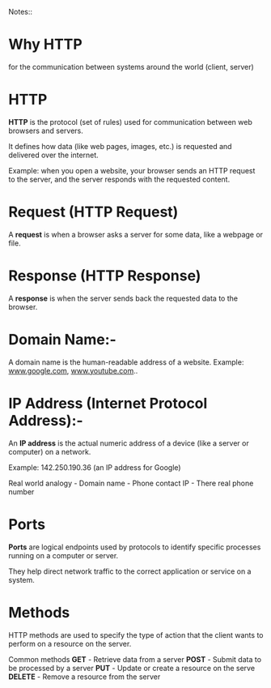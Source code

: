 Notes::

# Why HTTP

for the communication between systems around the world (client, server)

# HTTP

**HTTP** is the protocol (set of rules) used for communication between web browsers and servers.

It defines how data (like web pages, images, etc.) is requested and delivered over the internet.

Example: when you open a website, your browser sends an HTTP request to the server, and the server responds with the requested content.

# Request (**HTTP Request**)

A **request** is when a browser asks a server for some data, like a webpage or file.

# Response (**HTTP Response**)

A **response** is when the server sends back the requested data to the browser.

# Domain Name:-

A domain name is the human-readable address of a website.
Example:
www.google.com,
www.youtube.com..

# IP Address (Internet Protocol Address):-

An **IP address** is the actual numeric address of a device (like a server or computer) on a network.

Example:
142.250.190.36 (an IP address for Google)

Real world analogy -
Domain name - Phone contact
IP - There real phone number

# Ports

**Ports** are logical endpoints used by protocols to identify specific processes running on a computer or server.

They help direct network traffic to the correct application or service on a system.

# Methods

HTTP methods are used to specify the type of action that the client wants to perform on a resource on the server.

Common methods
**GET** - Retrieve data from a server
**POST** - Submit data to be processed by a server
**PUT** - Update or create a resource on the serve
**DELETE** - Remove a resource from the server
